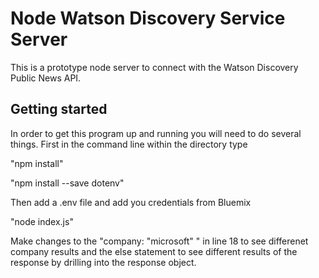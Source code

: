 # Node Watson Discovery Service Server

This is a prototype node server to connect with the Watson Discovery Public News API.

## Getting started

In order to get this program up and running you will need to do several things. First in the command line within the directory type

"npm install"

"npm install --save dotenv"

Then add a .env file and add you credentials from Bluemix

"node index.js"

Make changes to the "company: "microsoft" " in line 18 to see differenet company results and the else statement to see different results of the response by drilling into the response object.
